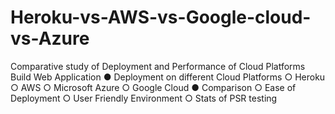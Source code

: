 # Heroku-vs-AWS-vs-Google-cloud-vs-Azure
Comparative study of Deployment and Performance of Cloud Platforms
Build Web Application
●
Deployment on different Cloud Platforms
○
Heroku
○
AWS
○
Microsoft Azure
○
Google Cloud
●
Comparison
○
Ease of Deployment
○
User Friendly Environment
○
Stats of PSR testing
